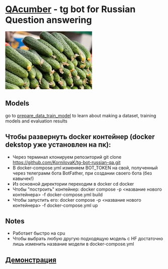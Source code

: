 # [QAcumber](https://t.me/ru_qa_bot) - tg bot for Russian Question answering 

![Logo](images.jpeg "QAcumber logo")

## Models
go to [prepare_data_train_model](prepare_data_train_model) to learn about making a dataset, training models and evaluation results

## Чтобы развернуть docker контейнер (docker dekstop уже установлен на пк):
* Через терминал клонируем репозиторий git clone https://github.com/KornilovaK/tg-bot-russian-qa.git
* В docker-compose.yml изменяем BOT_TOKEN на свой, полученный через телеграмм бота BotFather, при создании своего бота (без кавычек!)
* Из основной директории переходим в docker cd docker
* Чтобы "построить" контейнер: docker compose -p <название нового контейнера> -f docker-compose.yml build
* Чтобы запустить его: docker compose -p <название нового контейнера> -f docker-compose.yml up

## Notes
* Работает быстро на cpu
* Чтобы выбрать любую другую подходящую модель с HF достаточно лишь изменить название модели в docker-compose.yml

## [Демонстрация](https://drive.google.com/file/d/1tXA5SxqV_pCG2nK5iy-BTnb4M8Q_sTIl/view?usp=sharing)
